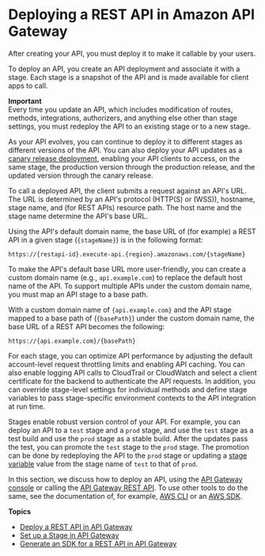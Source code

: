 # Deploying a REST API in Amazon API Gateway<a name="how-to-deploy-api"></a>

 After creating your API, you must deploy it to make it callable by your users\. 

To deploy an API, you create an API deployment and associate it with a stage\. Each stage is a snapshot of the API and is made available for client apps to call\. 

**Important**  
Every time you update an API, which includes modification of routes, methods, integrations, authorizers, and anything else other than stage settings, you must redeploy the API to an existing stage or to a new stage\. 

As your API evolves, you can continue to deploy it to different stages as different versions of the API\. You can also deploy your API updates as a [canary release deployment](canary-release.md), enabling your API clients to access, on the same stage, the production version through the production release, and the updated version through the canary release\. 

To call a deployed API, the client submits a request against an API's URL\. The URL is determined by an API's protocol \(HTTP\(S\) or \(WSS\)\), hostname, stage name, and \(for REST APIs\) resource path\. The host name and the stage name determine the API's base URL\. 

Using the API's default domain name, the base URL of \(for example\) a REST API in a given stage \(`{stageName}`\) is in the following format:

```
https://{restapi-id}.execute-api.{region}.amazonaws.com/{stageName}
```

 To make the API's default base URL more user\-friendly, you can create a custom domain name \(e\.g\., `api.example.com`\) to replace the default host name of the API\. To support multiple APIs under the custom domain name, you must map an API stage to a base path\. 

With a custom domain name of `{api.example.com}` and the API stage mapped to a base path of \(`{basePath}`\) under the custom domain name, the base URL of a REST API becomes the following: 

```
https://{api.example.com}/{basePath}
```

 For each stage, you can optimize API performance by adjusting the default account\-level request throttling limits and enabling API caching\. You can also enable logging API calls to CloudTrail or CloudWatch and select a client certificate for the backend to authenticate the API requests\. In addition, you can override stage\-level settings for individual methods and define stage variables to pass stage\-specific environment contexts to the API integration at run time\. 

Stages enable robust version control of your API\. For example, you can deploy an API to a `test` stage and a `prod` stage, and use the `test` stage as a test build and use the `prod` stage as a stable build\. After the updates pass the test, you can promote the `test` stage to the `prod` stage\. The promotion can be done by redeploying the API to the `prod` stage or updating a [stage variable](how-to-deploy-api-with-console.md#how-to-deploy-api-set-stage-variables) value from the stage name of `test` to that of `prod`\.

 In this section, we discuss how to deploy an API, using the [API Gateway console](https://console.aws.amazon.com/apigateway) or calling the [API Gateway REST API](https://docs.aws.amazon.com/apigateway/api-reference/)\. To use other tools to do the same, see the documentation of, for example, [AWS CLI](https://docs.aws.amazon.com/cli/latest/reference/apigateway) or an [AWS SDK](https://aws.amazon.com/tools/#sdk)\. 

**Topics**
+ [Deploy a REST API in API Gateway](set-up-deployments.md)
+ [Set up a Stage in API Gateway](set-up-stages.md)
+ [Generate an SDK for a REST API in API Gateway](how-to-generate-sdk.md)